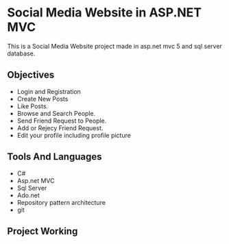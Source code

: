 
# Social Media Website in ASP.NET MVC 

This is a Social Media Website project made in asp.net mvc 5 and sql server database.

## Objectives

- Login and Registration
- Create New Posts
- Like Posts.
- Browse and Search People.
- Send Friend Request to People.
- Add or Rejecy Friend Request.
- Edit your profile including profile picture

## Tools And Languages

- C#
- Asp.net MVC
- Sql Server
- Ado.net 
- Repository pattern architecture
- git
## Project Working

